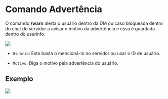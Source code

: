 # Comando Advertência

O comando **/warn** alerta o usuário dentro da DM ou caso bloqueada dentro do chat do servidor a avisar o motivo da advertência e essa é guardada dentro do userinfo.

<img src="https://i.imgur.com/baEJrnE.png">

- `Usuário`: Este basta o mencioná-lo no servidor ou usar o ID de usuário.

- `Motivo`: Diga o motivo pela advertência do usuário.

## Exemplo 

<img src="https://i.imgur.com/N5VfEe2.png">